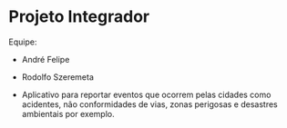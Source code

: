 # Projeto Integrador

Equipe: 
- André Felipe
- Rodolfo Szeremeta

- Aplicativo para reportar eventos que ocorrem pelas cidades como acidentes, não conformidades de vias, zonas perigosas e desastres ambientais por exemplo.

